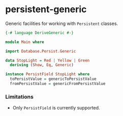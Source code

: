 persistent-generic
==========================

Generic facilities for working with `Persistent` classes.

```haskell
{-# language DeriveGeneric #-}

module Main where

import Database.Persist.Generic

data StopLight = Red | Yellow | Green
  deriving (Show, Eq, Generic)

instance PersistField StopLight where
  toPersistValue = genericToPersistValue
  fromPersistValue = genericFromPersistValue
```

### Limitations

  - Only `PersistField` is currently supported.